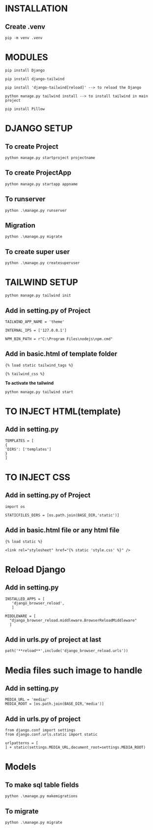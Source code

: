 # INSTALLATION

## **Create .venv**

```
pip -m venv .venv
```

# MODULES

```
pip install Django
```

```
pip install django-tailwind
```

```
pip install 'django-tailwind[reload]' --> to reload the Django
```

```
python manage.py tailwind install --> to install tailwind in main project
```

```
pip install Pillow
```

# DJANGO SETUP

## To create Project

```
python manage.py startproject projectname
```

## To create ProjectApp

```
python manage.py startapp appname
```

## To runserver

```
python .\manage.py runserver
```

## Migration

```
python .\manage.py migrate
```

## To create super user

```
python .\manage.py createsuperuser
```

# TAILWIND SETUP

```
python manage.py tailwind init
```

## Add in setting.py of Project

```
TAILWIND_APP_NAME = 'theme'
```

```
INTERNAL_IPS = ['127.0.0.1']
```

```
NPM_BIN_PATH = r"C:\Program Files\nodejs\npm.cmd"
```

## Add in basic.html of template folder

```
{% load static tailwind_tags %}
```

```
{% tailwind_css %}
```

**To activate the tailwind**

```
python manage.py tailwind start
```

# TO INJECT HTML(template)

## Add in setting.py

```
TEMPLATES = [
{
'DIRS': ['templates']
}
]
```

# TO INJECT CSS

## Add in setting.py of Project

```
import os
```

```
STATICFILES_DIRS = [os.path.join(BASE_DIR,'static')]
```

## Add in basic.html file or any html file

```
{% load static %}
```

```
<link rel="stylesheet" href="{% static 'style.css' %}" />
```

# Reload Django

## Add in setting.py

```
INSTALLED_APPS = [
   'django_browser_reload',
   ]
```

```
MIDDLEWARE = [
  "django_browser_reload.middleware.BrowserReloadMiddleware"
  ]
```

## Add in urls.py of project at last

```
path('**reload**',include('django_browser_reload.urls'))
```

# Media files such image to handle

## Add in setting.py

```
MEDIA_URL = 'media/'
MEDIA_ROOT = [os.path.join(BASE_DIR,'media')]
```

## Add in urls.py of project

```
from django.conf import settings
from django.conf.urls.static import static
```

```
urlpatterns = [
] + static(settings.MEDIA_URL,document_root=settings.MEDIA_ROOT)
```

# Models

## To make sql table fields

```
python .\manage.py makemigrations
```

## To migrate

```
python .\manage.py migrate
```

